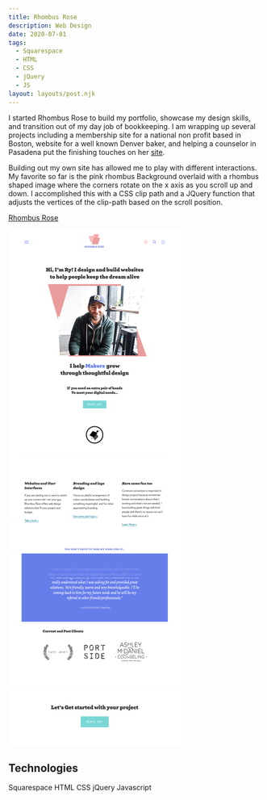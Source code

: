 ```yaml
---
title: Rhombus Rose
description: Web Design
date: 2020-07-01
tags:
  - Squarespace
  - HTML
  - CSS
  - jQuery
  - JS
layout: layouts/post.njk
---
```


I started Rhombus Rose to build my portfolio, showcase my design skills, and transition out of my day job of bookkeeping. I am wrapping up several projects including a membership site for a national non profit based in Boston, website for a well known Denver baker, and helping a counselor in Pasadena put the finishing touches on her [site](http://ashleymcdanielcounseling.com).

Building out my own site has allowed me to play with different interactions. My favorite so far is the pink rhombus Background overlaid with a rhombus shaped image where the corners rotate on the x axis as you scroll up and down. I accomplished this with a CSS clip path and a JQuery function that adjusts the vertices of the clip-path based on the scroll position.

[Rhombus Rose](http://rhombusrose.com)

![Rhombus Rose Website](/img/rhombusrose.png)

## Technologies

Squarespace HTML CSS jQuery Javascript
